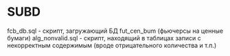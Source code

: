 # SUBD
fcb_db.sql - скрипт, загружающий БД fut_cen_bum (фьючерсы на ценные бумаги)
alg_nonvalid.sql - скрипт, находящий в таблицах записи с некорректным содержимым (вроде отрицательного количества и т.п.)
